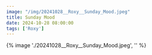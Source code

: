 ```yaml
---
image: "/img/20241028__Roxy__Sunday_Mood.jpeg"
title: Sunday Mood 
date: 2024-10-28 08:00:00
tags: ['Roxy']
---
```

{% image './20241028__Roxy__Sunday_Mood.jpeg', '' %}